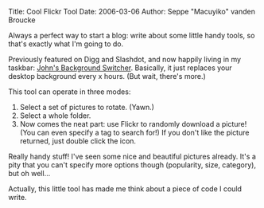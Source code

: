 Title: Cool Flickr Tool
Date: 2006-03-06
Author: Seppe "Macuyiko" vanden Broucke

Always a perfect way to start a blog: write about some little handy tools, so that's exactly what I'm going to do.Previously featured on Digg and Slashdot, and now happily living in my taskbar: [John's Background Switcher](http://www.johnsadventures.com/backend/BackgroundSwitcher/). Basically, it just replaces your desktop background every x hours. (But wait, there's more.)  
This tool can operate in three modes:  1. Select a set of pictures to rotate. (Yawn.)  2. Select a whole folder.  3. Now comes the neat part: use Flickr to randomly download a picture! (You can even specify a tag to search for!) If you don't like the picture returned, just double click the icon.  
Really handy stuff! I've seen some nice and beautiful pictures already. It's a pity that you can't specify more options though (popularity, size, category), but oh well...  
Actually, this little tool has made me think about a piece of code I could write.